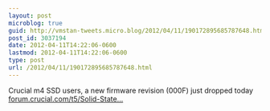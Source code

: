 ```yaml
---
layout: post
microblog: true
guid: http://vmstan-tweets.micro.blog/2012/04/11/190172895685787648.html
post_id: 3037194
date: 2012-04-11T14:22:06-0600
lastmod: 2012-04-11T14:22:06-0600
type: post
url: /2012/04/11/190172895685787648.html
---
```

Crucial m4 SSD users, a new firmware revision (000F) just dropped today <a href="http://forum.crucial.com/t5/Solid-State-Drives-SSD/M4-Firmware-000f-is-now-available/td-p/93526">forum.crucial.com/t5/Solid-State…</a>
